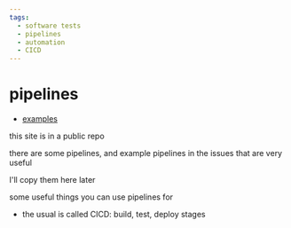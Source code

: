 ```yaml
---
tags:
  - software tests 
  - pipelines 
  - automation 
  - CICD 
---
```

# pipelines

- [examples](https://github.com/shane0/shane0.github.io/issues/5)

this site is in a public repo

there are some pipelines, and example pipelines in the issues that are very useful

I'll copy them here later

some useful things you can use pipelines for

- the usual is called CICD: build, test, deploy stages
